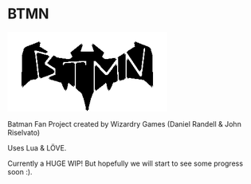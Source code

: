 BTMN
====
![Logo](Content/Images/logo.png)

Batman Fan Project created by Wizardry Games (Daniel Randell & John Riselvato)

Uses Lua & LÖVE. 

Currently a HUGE WIP! But hopefully we will start to see some progress soon :).

